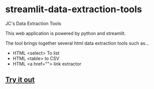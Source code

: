 # streamlit-data-extraction-tools

JC's Data Extraction Tools

This web application is powered by python and streamlit.

The tool brings together several html data extraction tools such as…

* HTML &lt;select&gt; To list
* HTML &lt;table&gt; to CSV
* HTML &lt;a href=""&gt; link extractor

## [Try it out](https://share.streamlit.io/joncutrer/streamlit-data-extraction-tools/main)


